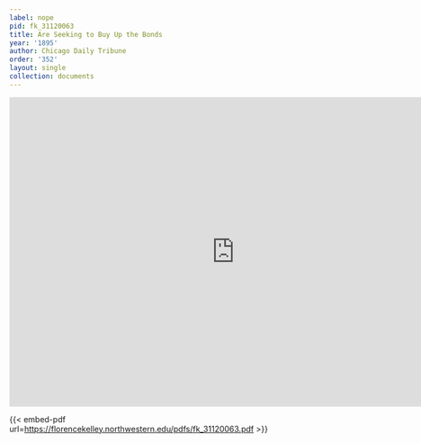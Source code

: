 ```yaml
---
label: nope
pid: fk_31120063
title: Are Seeking to Buy Up the Bonds
year: '1895'
author: Chicago Daily Tribune
order: '352'
layout: single
collection: documents
---
```

<iframe src="https://northwestern.app.box.com/embed/s/2qcmjvlzacca9f9iv1u1k6mm5mf2jqzd?sortColumn=date&view=list" width="800" height="550" frameborder="0" allowfullscreen webkitallowfullscreen msallowfullscreen></iframe>


{{< embed-pdf url=https://florencekelley.northwestern.edu/pdfs/fk_31120063.pdf >}}